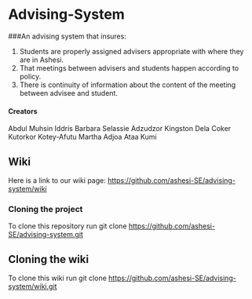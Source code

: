 Advising-System
===============

###An advising system that insures: 
1) Students are properly assigned advisers appropriate with where they are in Ashesi. 
2) That meetings between advisers and students happen according to policy. 
3) There is continuity of information about the content of the meeting between advisee and student.

#### Creators

Abdul Muhsin Iddris
Barbara Selassie Adzudzor 
Kingston Dela Coker 
Kutorkor Kotey-Afutu 
Martha Adjoa Ataa Kumi

## Wiki
Here is a link to our wiki page: https://github.com/ashesi-SE/advising-system/wiki

### Cloning the project
To clone this repository run git clone https://github.com/ashesi-SE/advising-system.git

## Cloning the wiki
To clone this wiki run git clone https://github.com/ashesi-SE/advising-system/wiki.git
